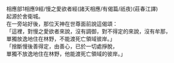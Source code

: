 相應部1相應9經/慢之愛欲者經(諸天相應/有偈篇/祇夜)(莊春江譯)  
起源於舍衛城。  
在一旁站好後，那位天神在世尊面前說這偈頌：  
「這裡，對慢之愛欲者來說，沒有調御，對不得定的來說，沒有牟那，  
單獨放逸地住在林野，不能渡死亡領域彼岸。」  
「捨斷慢後善得定，由善心，已於一切處掙脫，  
單獨不放逸地住在林野，他能渡死亡領域的彼岸。」  
  
  

